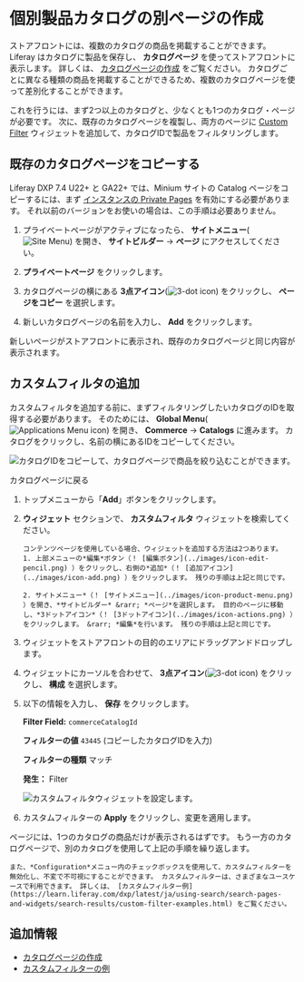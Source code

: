 # 個別製品カタログの別ページの作成

ストアフロントには、複数のカタログの商品を掲載することができます。 Liferay はカタログに製品を保存し、 **カタログページ** を使ってストアフロントに表示します。 詳しくは、 [カタログページの作成](./creating-a-catalog-page.md) をご覧ください。 カタログごとに異なる種類の商品を掲載することができるため、複数のカタログページを使って差別化することができます。

これを行うには、まず2つ以上のカタログと、少なくとも1つのカタログ・ページが必要です。 次に、既存のカタログページを複製し、両方のページに [Custom Filter](https://learn.liferay.com/dxp/latest/ja/using-search/search-pages-and-widgets/search-results/custom-filter-examples.html) ウィジェットを追加して、カタログIDで製品をフィルタリングします。

## 既存のカタログページをコピーする

Liferay DXP 7.4 U22+ と GA22+ では、Minium サイトの Catalog ページをコピーするには、まず [インスタンスの Private Pages](https://learn.liferay.com/dxp/latest/ja/site-building/creating-pages/understanding-pages/understanding-pages.html#enabling-private-pages) を有効にする必要があります。 それ以前のバージョンをお使いの場合は、この手順は必要ありません。

1. プライベートページがアクティブになったら、 **サイトメニュー**(![Site Menu](../images/icon-product-menu.png)) を開き、 **サイトビルダー** &rarr; **ページ** にアクセスしてください。

1. **プライベートページ** をクリックします。

1. カタログページの横にある **3点アイコン**(![3-dot icon](../images/icon-actions.png)) をクリックし、 **ページをコピー** を選択します。

1. 新しいカタログページの名前を入力し、 **Add** をクリックします。

新しいページがストアフロントに表示され、既存のカタログページと同じ内容が表示されます。

## カスタムフィルタの追加

カスタムフィルタを追加する前に、まずフィルタリングしたいカタログのIDを取得する必要があります。 そのためには、 **Global Menu**(![Applications Menu icon](../images/icon-applications-menu.png)) を開き、 **Commerce** &rarr; **Catalogs** に進みます。 カタログをクリックし、名前の横にあるIDをコピーしてください。

![カタログIDをコピーして、カタログページで商品を絞り込むことができます。](./creating-separate-catalog-pages-for-individual-product-catalogs/images/01.png)

カタログページに戻る

1. トップメニューから「**Add**」ボタンをクリックします。

1. **ウィジェット** セクションで、 **カスタムフィルタ** ウィジェットを検索してください。

   ```{important}
   コンテンツページを使用している場合、ウィジェットを追加する方法は2つあります。
   1. 上部メニューの*編集*ボタン（！ [編集ボタン](../images/icon-edit-pencil.png) ）をクリックし、右側の*追加*（！ [追加アイコン](../images/icon-add.png) ）をクリックします。 残りの手順は上記と同じです。

   2. サイトメニュー*（！ [サイトメニュー](../images/icon-product-menu.png) ）を開き、*サイトビルダー* &rarr; *ページ*を選択します。 目的のページに移動し、*3ドットアイコン*（！ [3ドットアイコン](../images/icon-actions.png) ）をクリックします。 &rarr; *編集*を行います。 残りの手順は上記と同じです。
   ```

1. ウィジェットをストアフロントの目的のエリアにドラッグアンドドロップします。

1. ウィジェットにカーソルを合わせて、 **3点アイコン**(![3-dot icon](../images/icon-actions.png)) をクリックし、 **構成** を選択します。

1. 以下の情報を入力し、 **保存** をクリックします。

   **Filter Field:** `commerceCatalogId`

   **フィルターの値** `43445` (コピーしたカタログIDを入力)

   **フィルターの種類** マッチ

   **発生：** Filter

   ![カスタムフィルタウィジェットを設定します。](./creating-separate-catalog-pages-for-individual-product-catalogs/images/02.png)

1. カスタムフィルターの **Apply** をクリックし、変更を適用します。

ページには、1つのカタログの商品だけが表示されるはずです。 もう一方のカタログページで、別のカタログを使用して上記の手順を繰り返します。

```{note}
また、*Configuration*メニュー内のチェックボックスを使用して、カスタムフィルターを無効化し、不変で不可視にすることができます。 カスタムフィルターは、さまざまなユースケースで利用できます。 詳しくは、 [カスタムフィルター例](https://learn.liferay.com/dxp/latest/ja/using-search/search-pages-and-widgets/search-results/custom-filter-examples.html) をご覧ください。
```

## 追加情報

* [カタログページの作成](./creating-a-catalog-page.md)
* [カスタムフィルターの例](https://learn.liferay.com/dxp/latest/ja/using-search/search-pages-and-widgets/search-results/custom-filter-examples.html)
